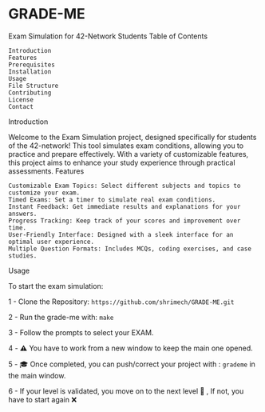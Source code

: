 # GRADE-ME
Exam Simulation for 42-Network Students
Table of Contents

    Introduction
    Features
    Prerequisites
    Installation
    Usage
    File Structure
    Contributing
    License
    Contact

Introduction

Welcome to the Exam Simulation project, designed specifically for students of the 42-network! This tool simulates exam conditions, allowing you to practice and prepare effectively. With a variety of customizable features, this project aims to enhance your study experience through practical assessments.
Features

    Customizable Exam Topics: Select different subjects and topics to customize your exam.
    Timed Exams: Set a timer to simulate real exam conditions.
    Instant Feedback: Get immediate results and explanations for your answers.
    Progress Tracking: Keep track of your scores and improvement over time.
    User-Friendly Interface: Designed with a sleek interface for an optimal user experience.
    Multiple Question Formats: Includes MCQs, coding exercises, and case studies.

Usage

To start the exam simulation:

1 - Clone the Repository:
````https://github.com/shrimech/GRADE-ME.git````

2 - Run the grade-me with:
````make````

3 - Follow the prompts to select your EXAM.

4 - ⚠️  You have to work from a new window to keep the main one opened.

5 - 🎓 Once completed, you can push/correct your project with : ````grademe````   in the main window.

6 - If your level is validated, you move on to the next level 🎉 , If not, you have to start again ❌
